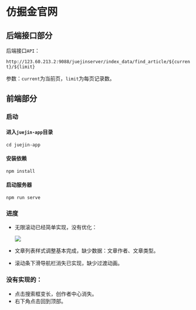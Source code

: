 # 仿掘金官网

## 后端接口部分

后端接口`API`：

`http://123.60.213.2:9088/juejinserver/index_data/find_article/${current}/${limit}`

参数：`current`为当前页，`limit`为每页记录数。

## 前端部分

### 启动

#### 进入`juejin-app`目录

```
cd juejin-app
```

#### 安装依赖

```
npm install
```

#### 启动服务器

```
npm run serve
```



### 进度

* 无限滚动已经简单实现，没有优化：

    ![](https://pictures-1312398124.cos.ap-guangzhou.myqcloud.com/20220731005119.png)

* 文章列表样式调整基本完成，缺少数据：文章作者、文章类型。
* 滚动条下滑导航栏消失已实现，缺少过渡动画。

### 没有实现的：
* 点击搜索框变长，创作者中心消失。
* 右下角点击回到顶部。

